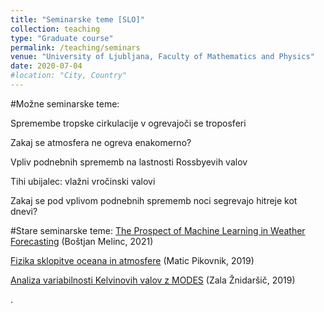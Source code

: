 ```yaml
---
title: "Seminarske teme [SLO]"
collection: teaching
type: "Graduate course"
permalink: /teaching/seminars
venue: "University of Ljubljana, Faculty of Mathematics and Physics"
date: 2020-07-04
#location: "City, Country"
---
```


#Možne seminarske teme:

Spremembe tropske cirkulacije v ogrevajoči se troposferi

Zakaj se atmosfera ne ogreva enakomerno?

Vpliv podnebnih sprememb na lastnosti Rossbyevih valov

Tihi ubijalec: vlažni vročinski valovi

Zakaj se pod vplivom podnebnih sprememb noci segrevajo hitreje kot dnevi?


#Stare seminarske teme:
[The Prospect of Machine Learning in Weather Forecasting](http://zaplotnik.github.io/files/The_Prospect_of_Machine_Learning_in_Weather_Forecasting_Bostjan_Melinc.pdf) (Boštjan Melinc, 2021)

[Fizika sklopitve oceana in atmosfere](http://zaplotnik.github.io/files/MeteoSeminar_MaticPikovnik.pdf) (Matic Pikovnik, 2019)

[Analiza variabilnosti Kelvinovih valov z MODES](http://zaplotnik.github.io/files/Seminar_Zala_Znidarsic_final.pdf) (Zala Žnidaršič, 2019)



.
